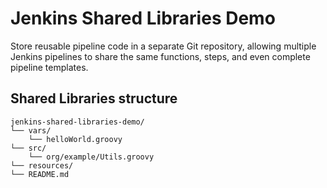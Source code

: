 # Jenkins Shared Libraries Demo

Store reusable pipeline code in a separate Git repository, allowing multiple Jenkins pipelines to share the same functions, steps, and even complete pipeline templates.


## Shared Libraries structure

    jenkins-shared-libraries-demo/
    └── vars/
        └── helloWorld.groovy
    └── src/
        └── org/example/Utils.groovy
    └── resources/
    └── README.md
